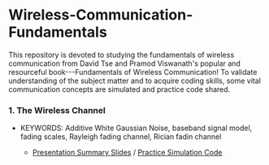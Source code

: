 # Wireless-Communication-Fundamentals
This repository is devoted to studying the fundamentals of wireless communication from David Tse and Pramod Viswanath's popular and resourceful book---Fundamentals of Wireless Communication!
To validate understanding of the subject matter and to acquire coding skills, some vital communication concepts are simulated and practice code shared.

### 1. The Wireless Channel
- KEYWORDS: Additive White Gaussian Noise, baseband signal model, fading scales, Rayleigh fading channel, Rician fadin channel

  - [Presentation Summary Slides](https://docs.google.com/presentation/d/1hu0Q2vIGhoO03nxhtWGziEIavmj33q4T/edit#slide=id.p2) / [Practice Simulation Code](https://github.com/ekwao9/Wireless-Communication-Fundamentals/tree/main/Simulations/Chapter%201)



